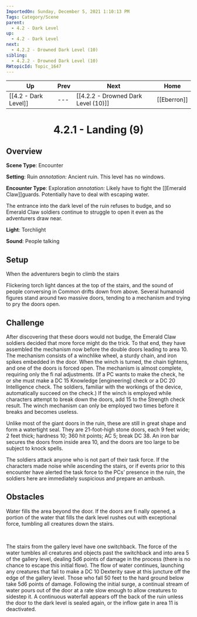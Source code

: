 ```yaml
---
ImportedOn: Sunday, December 5, 2021 1:10:13 PM
Tags: Category/Scene
parent:
  - 4.2 - Dark Level
up:
  - 4.2 - Dark Level
next:
  - 4.2.2 - Drowned Dark Level (10)
sibling:
  - 4.2.2 - Drowned Dark Level (10)
RWtopicId: Topic_1647
---
```


| Up | Prev | Next | Home |
|----|------|------|------|
| [[4.2 - Dark Level]] | --- | [[4.2.2 - Drowned Dark Level (10)]] | [[Eberron]] |

# <center>4.2.1 - Landing (9)</center>

## Overview

**Scene Type**: Encounter

**Setting**: Ruin
*annotation:* Ancient ruin. This level has no windows.

**Encounter Type**: Exploration
*annotation:* Likely have to fight the [[Emerald Claw]]guards. Potentially have to deal with escaping water.

The entrance into the dark level of the ruin refuses to budge, and so Emerald Claw soldiers continue to struggle to open it even as the adventurers draw near.

**Light**: Torchlight

**Sound**: People talking

## Setup

When the adventurers begin to climb the stairs

Flickering torch light dances at the top of the stairs, and the sound of people conversing in Common drifts down from above. Several humanoid figures stand around two massive doors, tending to a mechanism and trying to pry the doors open.

## Challenge

After discovering that these doors would not budge, the Emerald Claw soldiers decided that more force might do the trick. To that end, they have assembled the mechanism now before the double doors leading to area 10. The mechanism consists of a winchlike wheel, a sturdy chain, and iron spikes embedded in the door. When the winch is turned, the chain tightens, and one of the doors is forced open. The mechanism is almost complete, requiring only the fi nal adjustments. (If a PC wants to make the check, he or she must make a DC 15 Knowledge [engineering] check or a DC 20 Intelligence check. The soldiers, familiar with the workings of the device, automatically succeed on the check.) If the winch is employed while characters attempt to break down the doors, add 15 to the Strength check result. The winch mechanism can only be employed two times before it breaks and becomes useless.

Unlike most of the giant doors in the ruin, these are still in great shape and form a watertight seal. They are 21-foot-high stone doors, each 9 feet wide; 2 feet thick; hardness 10; 360 hit points; AC 5; break DC 38. An iron bar secures the doors from inside area 10, and the doors are too large to be subject to knock spells.

The soldiers attack anyone who is not part of their task force. If the characters made noise while ascending the stairs, or if events prior to this encounter have alerted the task force to the PCs’ presence in the ruin, the soldiers here are immediately suspicious and prepare an ambush.

## Obstacles

Water fills the area beyond the door. If the doors are fi nally opened, a portion of the water that fills the dark level rushes out with exceptional force, tumbling all creatures down the stairs.

 

The stairs from the gallery level have one switchback. The force of the water tumbles all creatures and objects past the switchback and into area 5 of the gallery level, dealing 5d6 points of damage in the process (there is no chance to escape this initial flow). The flow of water continues, launching any creatures that fail to make a DC 10 Dexterity save at this juncture off the edge of the gallery level. Those who fall 50 feet to the hard ground below take 5d6 points of damage. Following the initial surge, a continual stream of water pours out of the door at a rate slow enough to allow creatures to sidestep it. A continuous waterfall appears off the back of the ruin unless the door to the dark level is sealed again, or the inflow gate in area 11 is deactivated.
